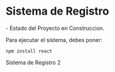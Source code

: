 <h1>Sistema de Registro</h1>
- Estado del Proyecto en Construccion.

 Para ejecutar el sistema, debes poner:
 
 ```npm install react```
 
Sistema de Registro 2
